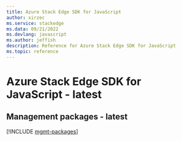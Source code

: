 ```yaml
---
title: Azure Stack Edge SDK for JavaScript
author: xirzec
ms.service: stackedge
ms.data: 09/21/2022
ms.devlang: javascript
ms.author: jeffish
description: Reference for Azure Stack Edge SDK for JavaScript
ms.topic: reference
---
```

# Azure Stack Edge SDK for JavaScript - latest

## Management packages - latest
[!INCLUDE [mgmt-packages](stack-edge-mgmt-index.md)]